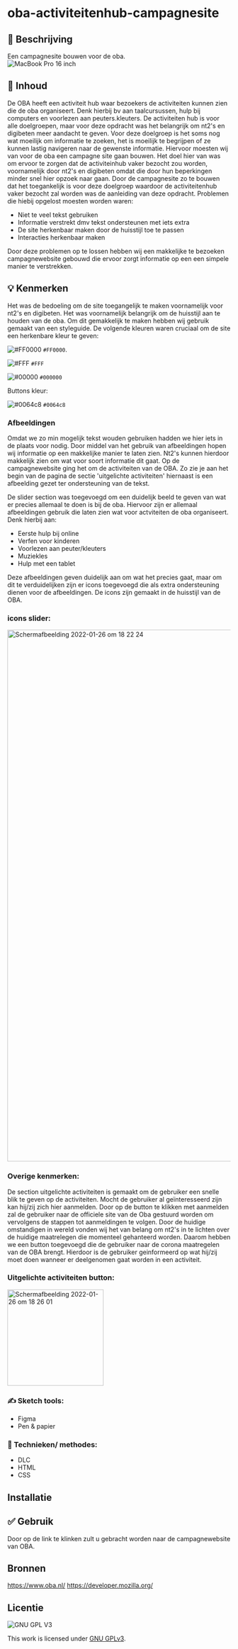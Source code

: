 
#  oba-activiteitenhub-campagnesite 

## 📗 Beschrijving
Een campagnesite bouwen voor de oba.   
![MacBook Pro 16 inch](https://user-images.githubusercontent.com/90189815/144242746-a306af5e-48d0-46ca-bc49-241672438897.png)


## 📖 Inhoud

De OBA heeft een activiteit hub waar bezoekers de activiteiten kunnen zien die de oba organiseert. Denk hierbij bv aan taalcursussen, hulp bij computers en voorlezen aan peuters.kleuters.  De activiteiten hub is voor alle doelgroepen, maar voor deze opdracht was het belangrijk om nt2's en digibeten meer aandacht te geven. Voor deze doelgroep is het soms nog wat moeilijk om informatie te zoeken, het is moeilijk te begrijpen of ze kunnen lastig navigeren naar de gewenste informatie. Hiervoor moesten wij van voor de oba een campagne site gaan bouwen. Het doel hier van was om ervoor te zorgen dat de activiteinhub vaker bezocht zou worden, voornamelijk door nt2's en digibeten omdat die door hun beperkingen minder snel hier opzoek naar gaan. Door de campagnesite zo te bouwen dat het toegankelijk is voor deze doelgroep waardoor de activiteitenhub vaker bezocht zal worden was de aanleiding van deze opdracht. Problemen die hiebij opgelost moesten worden waren:
- Niet te veel tekst gebruiken
- Informatie verstrekt dmv tekst ondersteunen met iets extra
- De site herkenbaar maken door de huisstijl toe te passen
- Interacties herkenbaar maken
 
Door deze problemen op te lossen hebben wij een makkelijke te bezoeken campagnewebsite gebouwd die ervoor zorgt informatie op een een simpele manier te verstrekken.


## 💡 Kenmerken

Het was de bedoeling om de site toegangelijk te maken voornamelijk voor nt2's en digibeten. Het was voornamelijk belangrijk om de huisstijl aan te houden van de oba. Om dit gemakkelijk te maken hebben wij gebruik gemaakt van een styleguide. 
De volgende kleuren waren cruciaal om de site een herkenbare kleur te geven:

![#FF0000](https://via.placeholder.com/15/FF0000/000000?text=+) `#FF0000`.

![#FFF](https://via.placeholder.com/15/#FFF/000000?text=+) `#FFF`

![#00000](https://via.placeholder.com/15/00000/000000?text=+) `#000000`

Buttons kleur:

![#0064c8](https://via.placeholder.com/15/0064c8/000000?text=+) `#0064c8`

### Afbeeldingen

Omdat we zo min mogelijk tekst wouden gebruiken hadden we hier iets in de plaats voor nodig. Door middel van het gebruik van afbeeldingen hopen wij informatie op een makkelijke manier te laten zien. Nt2's kunnen hierdoor makkelijk zien om wat voor soort informatie dit gaat. Op de campagnewebsite ging het om de activiteiten van de OBA. Zo zie je aan het begin van de pagina de sectie 'uitgelichte activiteiten' hiernaast is een afbeelding gezet ter ondersteuning van de tekst.

De slider section was toegevoegd om een duidelijk beeld te geven van wat er precies allemaal te doen is bij de oba. Hiervoor zijn er allemaal afbeeldingen gebruik die laten zien wat voor actviteiten de oba organiseert. Denk hierbij aan:
- Eerste hulp bij online
- Verfen voor kinderen
- Voorlezen aan peuter/kleuters
- Muziekles
- Hulp met een tablet

Deze afbeeldingen geven duidelijk aan om wat het precies gaat, maar om dit te verduidelijken zijn er icons toegevoegd die als extra ondersteuning dienen voor de afbeeldingen. De icons zijn gemaakt in de huisstijl van de OBA.
 ### icons slider:
 
 <img width="1200" alt="Schermafbeelding 2022-01-26 om 18 22 24" src="https://user-images.githubusercontent.com/90189750/151214133-e077f932-21aa-4439-ab10-8a7365c50ad8.png">

### Overige kenmerken:

De section uitgelichte activiteiten is gemaakt om de gebruiker een snelle blik te geven op de activiteiten. Mocht de gebruiker al geïnteresseerd zijn kan hij/zij zich hier aanmelden. Door op de button te klikken met aanmelden zal de gebruiker naar de officiele site van de Oba gestuurd worden om vervolgens de stappen tot aanmeldingen te volgen. 
Door de huidige omstandigen in wereld vonden wij het van belang om nt2's in te lichten over de huidige maatrelegen die momenteel gehanteerd worden. Daarom hebben we een button toegevoegd die de gebruiker naar de corona maatregelen van de OBA brengt. Hierdoor is de gebruiker geinformeerd op wat hij/zij moet doen wanneer er deelgenomen gaat worden in een activiteit.

### Uitgelichte activiteiten button:
<img width="217" alt="Schermafbeelding 2022-01-26 om 18 26 01" src="https://user-images.githubusercontent.com/90189750/151215019-e370ccd5-98e1-4320-a899-c9bfdb2c4813.png">



### ✍️ Sketch tools:
- Figma
- Pen & papier


### 🔎 Technieken/ methodes:
- DLC
- HTML
- CSS

## Installatie

## ✅ Gebruik
Door op de link te klinken zult u gebracht worden naar de campagnewebsite van OBA. 
## Bronnen
https://www.oba.nl/
https://developer.mozilla.org/

## Licentie

![GNU GPL V3](https://www.gnu.org/graphics/gplv3-127x51.png)

This work is licensed under [GNU GPLv3](./LICENSE).
